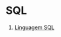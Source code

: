 # SQL

1. [Linguagem SQL](https://github.com/GabrielJulio/bd/blob/master/SQL/01_linguagem/README.md)